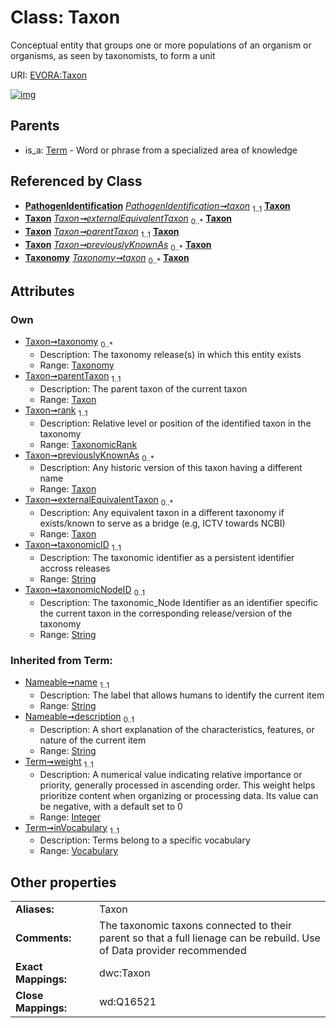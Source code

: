 
# Class: Taxon

Conceptual entity that groups one or more populations of an organism or organisms, as seen by taxonomists, to form a unit

URI: [EVORA:Taxon](https://evora-project.eu/Taxon)


[![img](https://yuml.me/diagram/nofunky;dir:TB/class/[Vocabulary],[Term],[Taxonomy],[TaxonomicRank],[Taxon]<externalEquivalentTaxon%200..*-++[Taxon&#124;taxonomicID:string;taxonomicNodeID:string%20%3F;weight(i):integer;name(i):string;description(i):string%20%3F],[Taxon]<previouslyKnownAs%200..*-++[Taxon],[TaxonomicRank]<rank%201..1-++[Taxon],[Taxon]<parentTaxon%201..1-++[Taxon],[Taxonomy]<taxonomy%200..*-++[Taxon],[PathogenIdentification]++-%20taxon%201..1>[Taxon],[Taxonomy]++-%20taxon%200..*>[Taxon],[Term]^-[Taxon],[PathogenIdentification])](https://yuml.me/diagram/nofunky;dir:TB/class/[Vocabulary],[Term],[Taxonomy],[TaxonomicRank],[Taxon]<externalEquivalentTaxon%200..*-++[Taxon&#124;taxonomicID:string;taxonomicNodeID:string%20%3F;weight(i):integer;name(i):string;description(i):string%20%3F],[Taxon]<previouslyKnownAs%200..*-++[Taxon],[TaxonomicRank]<rank%201..1-++[Taxon],[Taxon]<parentTaxon%201..1-++[Taxon],[Taxonomy]<taxonomy%200..*-++[Taxon],[PathogenIdentification]++-%20taxon%201..1>[Taxon],[Taxonomy]++-%20taxon%200..*>[Taxon],[Term]^-[Taxon],[PathogenIdentification])

## Parents

 *  is_a: [Term](Term.md) - Word or phrase from a specialized area of knowledge

## Referenced by Class

 *  **[PathogenIdentification](PathogenIdentification.md)** *[PathogenIdentification➞taxon](PathogenIdentification_taxon.md)*  <sub>1..1</sub>  **[Taxon](Taxon.md)**
 *  **[Taxon](Taxon.md)** *[Taxon➞externalEquivalentTaxon](Taxon_externalEquivalentTaxon.md)*  <sub>0..\*</sub>  **[Taxon](Taxon.md)**
 *  **[Taxon](Taxon.md)** *[Taxon➞parentTaxon](Taxon_parentTaxon.md)*  <sub>1..1</sub>  **[Taxon](Taxon.md)**
 *  **[Taxon](Taxon.md)** *[Taxon➞previouslyKnownAs](Taxon_previouslyKnownAs.md)*  <sub>0..\*</sub>  **[Taxon](Taxon.md)**
 *  **[Taxonomy](Taxonomy.md)** *[Taxonomy➞taxon](Taxonomy_taxon.md)*  <sub>0..\*</sub>  **[Taxon](Taxon.md)**

## Attributes


### Own

 * [Taxon➞taxonomy](Taxon_taxonomy.md)  <sub>0..\*</sub>
     * Description: The taxonomy release(s) in which this entity exists
     * Range: [Taxonomy](Taxonomy.md)
 * [Taxon➞parentTaxon](Taxon_parentTaxon.md)  <sub>1..1</sub>
     * Description: The parent taxon of the current taxon
     * Range: [Taxon](Taxon.md)
 * [Taxon➞rank](Taxon_rank.md)  <sub>1..1</sub>
     * Description: Relative level or position of the identified taxon in the taxonomy
     * Range: [TaxonomicRank](TaxonomicRank.md)
 * [Taxon➞previouslyKnownAs](Taxon_previouslyKnownAs.md)  <sub>0..\*</sub>
     * Description: Any historic version of this taxon having a different name
     * Range: [Taxon](Taxon.md)
 * [Taxon➞externalEquivalentTaxon](Taxon_externalEquivalentTaxon.md)  <sub>0..\*</sub>
     * Description: Any equivalent taxon in a different taxonomy if exists/known to serve as a bridge (e.g, ICTV towards NCBI)
     * Range: [Taxon](Taxon.md)
 * [Taxon➞taxonomicID](Taxon_taxonomicID.md)  <sub>1..1</sub>
     * Description: The taxonomic identifier as a persistent identifier accross releases
     * Range: [String](types/String.md)
 * [Taxon➞taxonomicNodeID](Taxon_taxonomicNodeID.md)  <sub>0..1</sub>
     * Description: The taxonomic_Node Identifier as an identifier specific the current taxon in the corresponding release/version of the taxonomy
     * Range: [String](types/String.md)

### Inherited from Term:

 * [Nameable➞name](Nameable_name.md)  <sub>1..1</sub>
     * Description: The label that allows humans to identify the current item
     * Range: [String](types/String.md)
 * [Nameable➞description](Nameable_description.md)  <sub>0..1</sub>
     * Description: A short explanation of the characteristics, features, or nature of the current item
     * Range: [String](types/String.md)
 * [Term➞weight](Term_weight.md)  <sub>1..1</sub>
     * Description: A numerical value indicating relative importance or priority, generally processed in ascending order. This weight helps prioritize content when organizing or processing data. Its value can be negative, with a default set to 0
     * Range: [Integer](types/Integer.md)
 * [Term➞inVocabulary](Term_inVocabulary.md)  <sub>1..1</sub>
     * Description: Terms belong to a specific vocabulary
     * Range: [Vocabulary](Vocabulary.md)

## Other properties

|  |  |  |
| --- | --- | --- |
| **Aliases:** | | Taxon |
| **Comments:** | | The taxonomic taxons connected to their parent so that a full lienage can be rebuild. Use of Data provider recommended |
| **Exact Mappings:** | | dwc:Taxon |
| **Close Mappings:** | | wd:Q16521 |